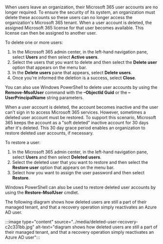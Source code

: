 When users leave an organization, their Microsoft 365 user accounts are no longer required. To ensure the security of its system, an organization must delete these accounts so these users can no longer access the organization's Microsoft 365 tenant. When a user account is deleted, the assigned Microsoft 365 license for that user becomes available. This license can then be assigned to another user.

To delete one or more users:

1.  In the Microsoft 365 admin center, in the left-hand navigation pane, select **Users** and then select **Active users**.
2.  Select the users that you want to delete and then select the **Delete user** option that appears on the menu bar.
3.  In the **Delete users** pane that appears, select **Delete users**.
4.  Once you're informed the deletion is a success, select **Close**.

You can also use Windows PowerShell to delete user accounts by using the **Remove-MsolUser** command with the **–ObjectId Guid** or the **–UserPrincipalName** string parameters.

When a user account is deleted, the account becomes inactive and the user can't sign in to access Microsoft 365 services. However, sometimes a deleted user account must be restored. To support this scenario, Microsoft 365 keeps the account as a "soft deleted" inactive account for 30 days after it's deleted. This 30 day grace period enables an organization to restore deleted user accounts, if necessary.

To restore a user:

1.  In the Microsoft 365 admin center, in the left-hand navigation pane, select **Users** and then select **Deleted users**.
2.  Select the deleted user that you want to restore and then select the **Restore user** option that appears on the menu bar.
3.  Select how you want to assign the user password and then select **Restore**.

Windows PowerShell can also be used to restore deleted user accounts by using the **Restore-MsolUser** cmdlet.

The following diagram shows how deleted users are still a part of their managed tenant, and that a recovery operation simply reactivates an Azure AD user.

:::image type="content" source="../media/deleted-user-recovery-c2c331bb.jpg" alt-text="diagram shows how deleted users are still a part of their managed tenant, and that a recovery operation simply reactivates an Azure AD user":::
